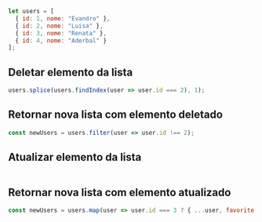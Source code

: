 ```javascript
let users = [
  { id: 1, nome: "Evandro" },
  { id: 2, nome: "Luisa" },
  { id: 3, nome: "Renata" },
  { id: 4, nome: "Aderbal" }
];
```

## Deletar elemento da lista

```javascript
users.splice(users.findIndex(user => user.id === 2), 1);
```

## Retornar nova lista com elemento deletado

```javascript
const newUsers = users.filter(user => user.id !== 2);
```

## Atualizar elemento da lista

```javascript
```

## Retornar nova lista com elemento atualizado

```javascript
const newUsers = users.map(user => user.id === 3 ? { ...user, favorite: true } : user);
```
